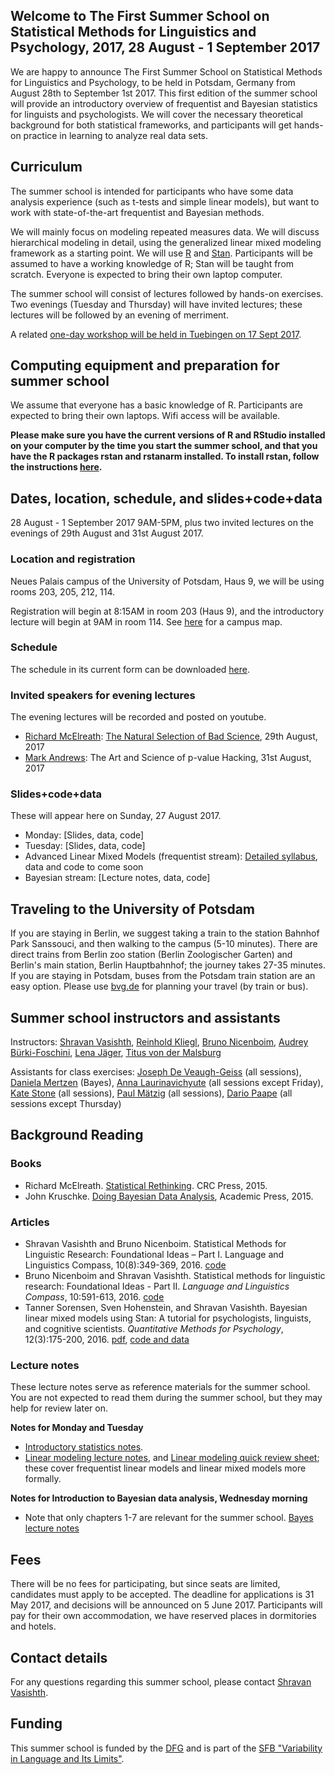 ## Welcome to The First Summer School on Statistical Methods for Linguistics and Psychology, 2017, 28 August - 1 September 2017


We are happy to announce The First Summer School on Statistical Methods for Linguistics and Psychology, to be held in Potsdam, Germany from August 28th to September 1st 2017. This first edition of the summer school will provide an introductory overview of frequentist and Bayesian statistics for linguists and psychologists. We will cover the necessary theoretical background for both statistical frameworks, and participants will get hands-on practice in learning to analyze real data sets.

## Curriculum

The summer school is intended for participants who have some data analysis experience (such as t-tests and simple linear models), but want to work with state-of-the-art frequentist and Bayesian methods.

We will mainly focus on modeling repeated measures data. We will discuss hierarchical modeling in detail, using the generalized linear mixed modeling framework as a starting point. We will use [R](https://cran.r-project.org/) and [Stan](mc-stan.org). Participants will be assumed to have a working knowledge of R; Stan will be taught from scratch. Everyone is expected to bring their own laptop computer.

The summer school will consist of lectures followed by hands-on exercises. Two evenings (Tuesday and Thursday) will have invited lectures; these lectures will be followed by an evening of merriment.

A related [one-day workshop will be held in Tuebingen on 17 Sept 2017](http://www.ling.uni-potsdam.de/~vasishth/courses/IntroStanFGME2017.html).

## Computing equipment and preparation for summer school

We assume that everyone has a basic knowledge of R.
Participants are expected to bring their own laptops. Wifi access will be available.

**Please make sure you have the current versions of R and RStudio installed on your computer by the time you start the summer school, and that you have the R packages rstan and rstanarm installed. To install rstan, follow the instructions [here](https://github.com/stan-dev/rstan/wiki/RStan-Getting-Started).**

## Dates, location, schedule, and slides+code+data

28 August - 1 September 2017 9AM-5PM, plus two invited lectures on the evenings of 29th August and 31st August 2017.

### Location and registration

Neues Palais campus of the University of Potsdam, Haus 9, we will be using rooms 203, 205, 212, 114. 

Registration will begin at 8:15AM in room 203 (Haus 9), and the introductory lecture will begin at 9AM in room 114. See [here](https://www.uni-potsdam.de/db/zeik-portal/gm/lageplan-up.php?komplex=1) for a campus map.

### Schedule

The schedule in its current form can be downloaded [here](https://github.com/vasishth/SMLP2017/blob/master/smlp2017schedule.pdf).

### Invited speakers for evening lectures

The evening lectures will be recorded and posted on youtube.

- [Richard McElreath](http://xcelab.net/rm/): [The Natural Selection of Bad Science](http://rsos.royalsocietypublishing.org/content/3/9/160384), 29th August, 2017  
- [Mark Andrews](http://www.mjandrews.net/): The Art and Science of p-value Hacking, 31st August, 2017

### Slides+code+data

These will appear here on Sunday, 27 August 2017.

- Monday: [Slides, data, code]
- Tuesday: [Slides, data, code]
- Advanced Linear Mixed Models (frequentist stream): [Detailed syllabus](Advanced_LMM_Lectures_and_Exercises.pdf), data and code to come soon
- Bayesian stream: [Lecture notes, data, code]

## Traveling to the University of Potsdam 

If you are staying in Berlin, we suggest taking a train to the station Bahnhof Park Sanssouci, and then walking to the campus (5-10 minutes). There are direct trains from Berlin zoo station (Berlin Zoologischer Garten) and Berlin's main station, Berlin Hauptbahnhof; the journey takes 27-35 minutes. If you are staying in Potsdam, buses from the Potsdam train station are an easy option.
Please use [bvg.de](http://www.bvg.de/en/) for planning your travel (by train or bus).

## Summer school instructors and assistants

Instructors:
[Shravan Vasishth](http://www.ling.uni-potsdam.de/~vasishth/), 
[Reinhold Kliegl](http://www.psych.uni-potsdam.de/people/kliegl/index-e.html), 
[Bruno Nicenboim](http://www.ling.uni-potsdam.de/~nicenboim/), 
[Audrey Bürki-Foschini](https://www.unige.ch/fapse/people/psycho/buerkifoschini/),
[Lena J&auml;ger](http://www.ling.uni-potsdam.de/~jaeger/),
[Titus von der Malsburg](https://tmalsburg.github.io/)

Assistants for class exercises: [Joseph De Veaugh-Geiss](https://www.ling.uni-potsdam.de/~deveaugh-geiss/) (all sessions), 
[Daniela Mertzen](http://www.ling.uni-potsdam.de/~mertzen/) (Bayes), 
[Anna Laurinavichyute](https://www.hse.ru/en/staff/annlaurin) (all sessions except Friday), 
[Kate Stone](http://www.ling.uni-potsdam.de/~stone/) (all sessions), 
[Paul M&auml;tzig](http://www.ling.uni-potsdam.de/~maetzig/) (all sessions), 
[Dario Paape](http://www.ling.uni-potsdam.de/~paape/) (all sessions except Thursday)

## Background Reading

### Books

- Richard McElreath. [Statistical Rethinking](https://www.amazon.de/Statistical-Rethinking-Bayesian-Examples-Chapman/dp/1482253445). CRC Press, 2015.
- John Kruschke. [Doing Bayesian Data Analysis](https://www.amazon.de/Doing-Bayesian-Data-Analysis-Kruschke/dp/0124058884/ref=dp_ob_title_bk), Academic Press, 2015.

### Articles

- Shravan Vasishth and Bruno Nicenboim. Statistical Methods for Linguistic Research: Foundational Ideas – Part I. Language and Linguistics Compass, 10(8):349-369, 2016. [code](https://github.com/vasishth/VasishthNicenboimPart1)
- Bruno Nicenboim and Shravan Vasishth. Statistical methods for linguistic research: Foundational Ideas - Part II. *Language and Linguistics Compass*, 10:591-613, 2016. [code](https://github.com/vasishth/NicenboimVasishthPart2)
- Tanner Sorensen, Sven Hohenstein, and Shravan Vasishth.
Bayesian linear mixed models using Stan: A tutorial for
psychologists, linguists, and cognitive scientists.
*Quantitative Methods for Psychology*, 12(3):175-200, 2016.
[pdf](http://www.tqmp.org/RegularArticles/vol12-3/p175/p175.pdf),
[code and data](http://www.ling.uni-potsdam.de/~vasishth/statistics/BayesLMMs.html)

### Lecture notes

These lecture notes serve as reference materials for the summer school. You are not expected to read them during the summer school, but they may help for review later on.

**Notes for Monday and Tuesday**

- [Introductory statistics notes](https://github.com/vasishth/Statistics-lecture-notes-Potsdam/blob/master/IntroductoryStatistics/StatisticsNotesVasishth.pdf).
- [Linear modeling lecture notes](https://github.com/vasishth/LM/blob/master/LinearModelingLectureNotes2016.pdf), and [Linear modeling quick review sheet](https://github.com/vasishth/LM/blob/master/LMSummarySheet.pdf); these cover frequentist linear models and linear mixed models more formally.

**Notes for Introduction to Bayesian data analysis, Wednesday morning**

- Note that only chapters 1-7 are relevant for the summer school. [Bayes lecture notes](https://github.com/vasishth/Statistics-lecture-notes-Potsdam/blob/master/AdvancedDataAnalysis/bdalecturenotes.pdf)

 

## Fees

There will be no fees for participating, but since seats are limited, candidates must apply to be accepted. The deadline for applications is 31 May 2017, and decisions will be announced on 5 June 2017. Participants will pay for their own accommodation, we have reserved places in dormitories and hotels. 

## Contact details

For any questions regarding this summer school, please contact [Shravan Vasishth](http://www.ling.uni-potsdam.de/~vasishth).

## Funding

This summer school is funded by the [DFG](dfg.de) and is part of the [SFB "Variability in Language and Its Limits"](https://www.uni-potsdam.de/sfb1287/index.html).

